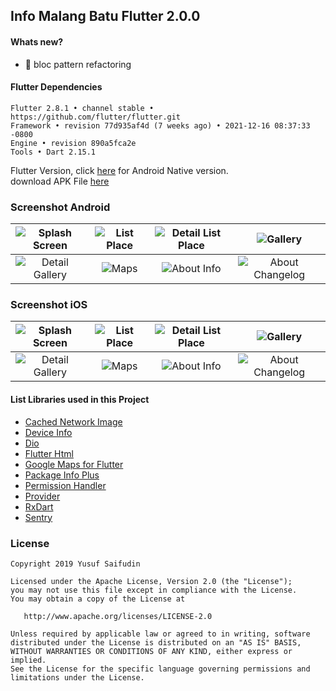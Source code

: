 ## Info Malang Batu Flutter 2.0.0 ##

#### Whats new? #####
- :hammer: bloc pattern refactoring

#### Flutter Dependencies ####
```
Flutter 2.8.1 • channel stable • https://github.com/flutter/flutter.git
Framework • revision 77d935af4d (7 weeks ago) • 2021-12-16 08:37:33 -0800
Engine • revision 890a5fca2e
Tools • Dart 2.15.1
```

Flutter Version, click [here](https://github.com/yoesuv/Info-Malang-Batu) for Android Native version.<br/>
download APK File [here](https://www.dropbox.com/s/k0hnswhgf6o3hn5)

### Screenshot Android ###
|  ![Splash Screen](https://i.imgur.com/WUN61PM.jpg)  | ![List Place](https://i.imgur.com/8eNr2aC.jpg) | ![Detail List Place](https://i.imgur.com/DZgX2fc.jpg) | ![Gallery](https://i.imgur.com/SalEUez.jpg) |
|:--------------------:| :---: | :---: | :---: |
| ![Detail Gallery](https://i.imgur.com/mhsiOwS.jpg) | ![Maps](https://i.imgur.com/TR37NrI.jpg) | ![About Info](https://i.imgur.com/HKFLJIB.jpg) | ![About Changelog](https://i.imgur.com/qyw6P8L.jpg) |

### Screenshot iOS ###
| ![Splash Screen](https://i.imgur.com/aNJF3JZ.png) | ![List Place](https://i.imgur.com/axy2My3.png) | ![Detail List Place](https://i.imgur.com/diDgGQ6.png) | ![Gallery](https://i.imgur.com/IAG0V9y.png) |
| :---: | :---: | :---: | :---: |
| ![Detail Gallery](https://i.imgur.com/ItifByt.png) | ![Maps](https://i.imgur.com/H9xkXLJ.png) | ![About Info](https://i.imgur.com/i6wv0sh.png) | ![About Changelog](https://i.imgur.com/k9D3gni.png) |

#### List Libraries used in this Project ####
- [Cached Network Image](https://pub.dev/packages/cached_network_image)
- [Device Info](https://pub.dev/packages/device_info)
- [Dio](https://pub.dev/packages/dio)
- [Flutter Html](https://pub.dev/packages/flutter_html)
- [Google Maps for Flutter](https://pub.dev/packages/google_maps_flutter)
- [Package Info Plus](https://pub.dev/packages/package_info_plus)
- [Permission Handler](https://pub.dev/packages/permission_handler)
- [Provider](https://pub.dev/packages/provider)
- [RxDart](https://pub.dev/packages/rxdart)
- [Sentry](https://pub.dev/packages/sentry)

### License ###

    Copyright 2019 Yusuf Saifudin

    Licensed under the Apache License, Version 2.0 (the "License");
    you may not use this file except in compliance with the License.
    You may obtain a copy of the License at

       http://www.apache.org/licenses/LICENSE-2.0

    Unless required by applicable law or agreed to in writing, software
    distributed under the License is distributed on an "AS IS" BASIS,
    WITHOUT WARRANTIES OR CONDITIONS OF ANY KIND, either express or implied.
    See the License for the specific language governing permissions and
    limitations under the License.
